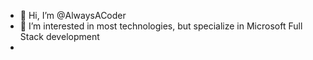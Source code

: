 - 👋 Hi, I’m @AlwaysACoder
- 👀 I’m interested in most technologies, but specialize in Microsoft Full Stack development
- 
<!---
AlwaysACoder/AlwaysACoder is a ✨ special ✨ repository because its `README.md` (this file) appears on your GitHub profile.
You can click the Preview link to take a look at your changes.
--->
